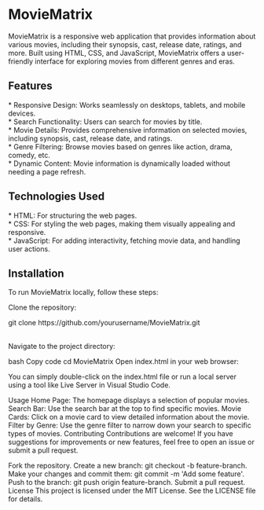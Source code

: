 # MovieMatrix

<p>MovieMatrix is a responsive web application that provides information about various movies, including their synopsis, cast, release date, ratings, and more. Built using HTML, CSS, and JavaScript, MovieMatrix offers a user-friendly interface for exploring movies from different genres and eras.</p>

<h2>Features</h2>
* Responsive Design: Works seamlessly on desktops, tablets, and mobile devices.
<br>
* Search Functionality: Users can search for movies by title.
<br>
* Movie Details: Provides comprehensive information on selected movies, including synopsis, cast, release date, and ratings.
<br>
* Genre Filtering: Browse movies based on genres like action, drama, comedy, etc.
<br>
* Dynamic Content: Movie information is dynamically loaded without needing a page refresh.
<br>
<h2>Technologies Used</h2>
* HTML: For structuring the web pages.
<br>
* CSS: For styling the web pages, making them visually appealing and responsive.
<br>
* JavaScript: For adding interactivity, fetching movie data, and handling user actions.
<br>
<h2>Installation</h2>
<p>To run MovieMatrix locally, follow these steps:</p>
<p>Clone the repository:</p>
<p>git clone https://github.com/yourusername/MovieMatrix.git</p>
<br>
Navigate to the project directory:

bash
Copy code
cd MovieMatrix
Open index.html in your web browser:

You can simply double-click on the index.html file or run a local server using a tool like Live Server in Visual Studio Code.

Usage
Home Page: The homepage displays a selection of popular movies.
Search Bar: Use the search bar at the top to find specific movies.
Movie Cards: Click on a movie card to view detailed information about the movie.
Filter by Genre: Use the genre filter to narrow down your search to specific types of movies.
Contributing
Contributions are welcome! If you have suggestions for improvements or new features, feel free to open an issue or submit a pull request.

Fork the repository.
Create a new branch: git checkout -b feature-branch.
Make your changes and commit them: git commit -m 'Add some feature'.
Push to the branch: git push origin feature-branch.
Submit a pull request.
License
This project is licensed under the MIT License. See the LICENSE file for details.
